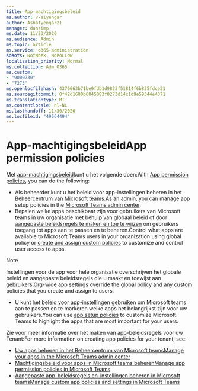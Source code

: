 ```yaml
---
title: App-machtigingsbeleid
ms.author: v-aiyengar
author: AshaIyengar21
manager: dansimp
ms.date: 11/23/2020
ms.audience: Admin
ms.topic: article
ms.service: o365-administration
ROBOTS: NOINDEX, NOFOLLOW
localization_priority: Normal
ms.collection: Adm_O365
ms.custom:
- "9000730"
- "7273"
ms.openlocfilehash: 4376663b71be9fdb1d9823f51814f6b835fdce31
ms.sourcegitcommit: 0f42d1600b6845083f0273d14c1d9e59344e4371
ms.translationtype: MT
ms.contentlocale: nl-NL
ms.lasthandoff: 11/30/2020
ms.locfileid: "49564494"
---
```

# <a name="app-permission-policies"></a><span data-ttu-id="37a2a-102">App-machtigingsbeleid</span><span class="sxs-lookup"><span data-stu-id="37a2a-102">App permission policies</span></span>

<span data-ttu-id="37a2a-103">Met [app-machtigingsbeleid](https://docs.microsoft.com/microsoftteams/teams-app-permission-policies)kunt u het volgende doen:</span><span class="sxs-lookup"><span data-stu-id="37a2a-103">With [App permission policies](https://docs.microsoft.com/microsoftteams/teams-app-permission-policies), you can do the following:</span></span>
- <span data-ttu-id="37a2a-104">Als beheerder kunt u het beleid voor app-instellingen beheren in het [Beheercentrum van Microsoft teams](https://admin.teams.microsoft.com/policies/app-permission).</span><span class="sxs-lookup"><span data-stu-id="37a2a-104">As an admin, you can manage app setup policies in the [Microsoft Teams admin center](https://admin.teams.microsoft.com/policies/app-permission).</span></span>
- <span data-ttu-id="37a2a-105">Bepalen welke apps beschikbaar zijn voor gebruikers van Microsoft teams in uw organisatie met behulp van globaal beleid of door [aangepaste beleidsregels te maken en toe te wijzen](https://docs.microsoft.com/microsoftteams/teams-app-permission-policies#create-a-custom-app-permission-policy) om gebruikers toegang tot apps aan te passen en te beheren.</span><span class="sxs-lookup"><span data-stu-id="37a2a-105">Control what apps are available to Microsoft Teams users in your organization using global policy or [create and assign custom policies](https://docs.microsoft.com/microsoftteams/teams-app-permission-policies#create-a-custom-app-permission-policy) to customize and control user access to apps.</span></span> 
> [!NOTE]
> <span data-ttu-id="37a2a-106">Instellingen voor de app voor hele organisatie overschrijven het globale beleid en aangepaste beleidsregels die u maakt en toewijst aan gebruikers.</span><span class="sxs-lookup"><span data-stu-id="37a2a-106">Org-wide app settings override the global policy and any custom policies that you create and assign to users.</span></span>
- <span data-ttu-id="37a2a-107">U kunt het [beleid voor app-instellingen](https://docs.microsoft.com/microsoftteams/teams-app-setup-policies) gebruiken om Microsoft teams aan te passen en te markeren welke apps het belangrijkst zijn voor uw gebruikers.</span><span class="sxs-lookup"><span data-stu-id="37a2a-107">You can use [app setup policies](https://docs.microsoft.com/microsoftteams/teams-app-setup-policies) to customize Microsoft Teams to highlight the apps that are most important for your users.</span></span> 


<span data-ttu-id="37a2a-108">Zie voor meer informatie over het maken van app-beleidsregels voor uw Tenant:</span><span class="sxs-lookup"><span data-stu-id="37a2a-108">For more information on creating app policies for your tenant, see:</span></span>
- [<span data-ttu-id="37a2a-109">Uw apps beheren in het Beheercentrum van Microsoft teams</span><span class="sxs-lookup"><span data-stu-id="37a2a-109">Manage your apps in the Microsoft Teams admin center</span></span>](https://docs.microsoft.com/MicrosoftTeams/manage-apps)
- [<span data-ttu-id="37a2a-110">Machtigingsbeleid voor apps in Microsoft teams beheren</span><span class="sxs-lookup"><span data-stu-id="37a2a-110">Manage app permission policies in Microsoft Teams</span></span>](https://docs.microsoft.com/microsoftteams/teams-app-permission-policies)
- [<span data-ttu-id="37a2a-111">Aangepaste app-beleidsregels en-instellingen beheren in Microsoft teams</span><span class="sxs-lookup"><span data-stu-id="37a2a-111">Manage custom app policies and settings in Microsoft Teams</span></span>](https://docs.microsoft.com/MicrosoftTeams/teams-custom-app-policies-and-settings)
